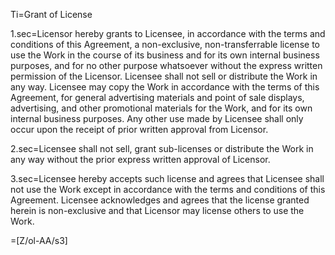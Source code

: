Ti=Grant of License

1.sec=Licensor hereby grants to Licensee, in accordance with the terms and conditions of this Agreement, a non-exclusive, non-transferrable license to use the Work in the course of its business and for its own internal business purposes, and for no other purpose whatsoever without the express written permission of the Licensor. Licensee shall not sell or distribute the Work in any way. Licensee may copy the Work in accordance with the terms of this Agreement, for general advertising materials and point of sale displays, advertising, and other promotional materials for the Work, and for its own internal business purposes. Any other use made by Licensee shall only occur upon the receipt of prior written approval from Licensor.

2.sec=Licensee shall not sell, grant sub-licenses or distribute the Work in any way without the prior express written approval of Licensor.

3.sec=Licensee hereby accepts such license and agrees that Licensee shall not use the Work except in accordance with the terms and conditions of this Agreement. Licensee acknowledges and agrees that the license granted herein is non-exclusive and that Licensor may license others to use the Work.

=[Z/ol-AA/s3]
